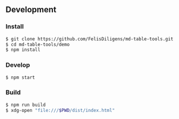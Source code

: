 ## Development

### Install

```bash
$ git clone https://github.com/FelisDiligens/md-table-tools.git
$ cd md-table-tools/demo
$ npm install
```

### Develop

```bash
$ npm start
```

### Build

```bash
$ npm run build
$ xdg-open "file:///$PWD/dist/index.html"
```